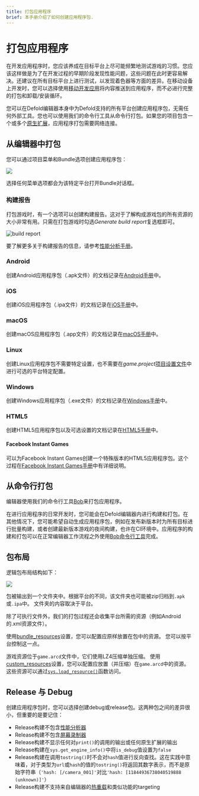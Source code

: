 ```yaml
---
title: 打包应用程序
brief: 本手册介绍了如何创建应用程序包.
---
```


# 打包应用程序

在开发应用程序时，您应该养成在目标平台上尽可能频繁地测试游戏的习惯。您应该这样做是为了在开发过程的早期阶段发现性能问题，这些问题在此时更容易解决。还建议在所有目标平台上进行测试，以发现着色器等方面的差异。在移动设备上开发时，您可以选择使用[移动开发应用](/manuals/dev-app/)将内容推送到应用程序，而不必进行完整的打包和卸载/安装循环。

您可以在Defold编辑器本身中为Defold支持的所有平台创建应用程序包，无需任何外部工具。您也可以使用我们的命令行工具从命令行打包。如果您的项目包含一个或多个[原生扩展](/manuals/extensions)，应用程序打包需要网络连接。

## 从编辑器中打包

您可以通过项目菜单和Bundle选项创建应用程序包：

![](images/bundling/bundle_menu.png)

选择任何菜单选项都会为该特定平台打开Bundle对话框。

### 构建报告

打包游戏时，有一个选项可以创建构建报告。这对于了解构成游戏包的所有资源的大小非常有用。只需在打包游戏时勾选*Generate build report*复选框即可。

![build report](images/profiling/build_report.png)

要了解更多关于构建报告的信息，请参考[性能分析手册](/manuals/profiling/#build-reports)。


### Android

创建Android应用程序包（.apk文件）的文档记录在[Android手册](/manuals/android/#creating-an-android-application-bundle)中。

### iOS

创建iOS应用程序包（.ipa文件）的文档记录在[iOS手册](/manuals/ios/#creating-an-ios-application-bundle)中。

### macOS

创建macOS应用程序包（.app文件）的文档记录在[macOS手册](/manuals/macos)中。

### Linux

创建Linux应用程序包不需要特定设置，也不需要在*game.project*[项目设置文件](/manuals/project-settings/#linux)中进行可选的平台特定配置。

### Windows

创建Windows应用程序包（.exe文件）的文档记录在[Windows手册](/manuals/windows)中。

### HTML5

创建HTML5应用程序包以及可选设置的文档记录在[HTML5手册](/manuals/html5/#creating-html5-bundle)中。

#### Facebook Instant Games

可以为Facebook Instant Games创建一个特殊版本的HTML5应用程序包。这个过程在[Facebook Instant Games手册](/manuals/instant-games/)中有详细说明。

## 从命令行打包

编辑器使用我们的命令行工具[Bob](/manuals/bob/)来打包应用程序。

在进行应用程序的日常开发时，您可能会在Defold编辑器内进行构建和打包。在其他情况下，您可能希望自动生成应用程序包，例如在发布新版本时为所有目标进行批量构建，或者创建最新版本游戏的夜间构建，也许在CI环境中。应用程序的构建和打包可以在正常编辑器工作流程之外使用[Bob命令行工具](/manuals/bob/)完成。

## 包布局

逻辑包布局结构如下：

![](images/bundling/bundle_schematic_01.png)

包被输出到一个文件夹中。根据平台的不同，该文件夹也可能被zip归档到`.apk`或`.ipa`中。
文件夹的内容取决于平台。

除了可执行文件外，我们的打包过程还会收集平台所需的资源（例如Android的.xml资源文件）。

使用[bundle_resources](https://defold.com/manuals/project-settings/#bundle-resources)设置，您可以配置应原样放置在包中的资源。
您可以按平台控制这一点。

游戏资源位于`game.arcd`文件中，它们使用LZ4压缩单独压缩。
使用[custom_resources](https://defold.com/manuals/project-settings/#custom-resources)设置，您可以配置应放置（并压缩）在`game.arcd`中的资源。
这些资源可以通过[`sys.load_resource()`](https://defold.com/ref/sys/#sys.load_resource)函数访问。

## Release 与 Debug

创建应用程序包时，您可以选择创建debug或release包。这两种包之间的差异很小，但重要的是要记住：

* Release构建不包含[性能分析器](/manuals/profiling)
* Release构建不包含[屏幕录制器](/ref/stable/sys/#start_record)
* Release构建不显示任何对`print()`的调用的输出或任何原生扩展的输出
* Release构建在`sys.get_engine_info()`中将`is_debug`值设置为`false`
* Release构建在调用`tostring()`时不会对`hash`值进行反向查找。这在实践中意味着，对于类型为`url`或`hash`的值的`tostring()`将返回其数字表示，而不是原始字符串（`'hash: [/camera_001]'`对比`'hash: [11844936738040519888 (unknown)]'`）
* Release构建不支持来自编辑器的[热重载](/manuals/hot-reload)和类似功能的targeting



